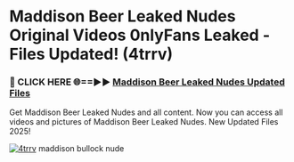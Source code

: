 # Maddison Beer Leaked Nudes Original Videos 0nlyFans Leaked - Files Updated! (4trrv)

<h3>🔴 CLICK HERE 🌐==►► <a href="https://tinyurl.com/52m3yx9h" rel="nofollow">Maddison Beer Leaked Nudes Updated Files</a></h3>

Get Maddison Beer Leaked Nudes and all content. Now you can access all videos and pictures of Maddison Beer Leaked Nudes. New Updated Files 2025!

[![4trrv](https://i.imgur.com/TnHtlc8.gif)](https://tinyurl.com/52m3yx9h)
maddison bullock nude